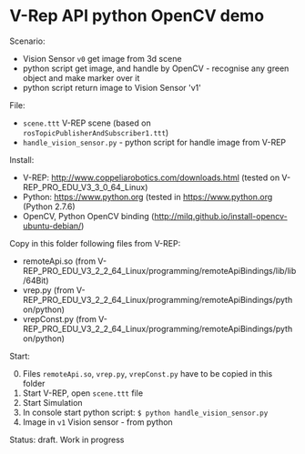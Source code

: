 V-Rep API python OpenCV demo
============================

Scenario:

* Vision Sensor `v0` get image from 3d scene
* python script get image, and handle by OpenCV - recognise any green object and make marker over it
* python script return image to Vision Sensor 'v1'


File:

* `scene.ttt` V-REP scene (based on `rosTopicPublisherAndSubscriber1.ttt`)
* `handle_vision_sensor.py` - python script for handle image from V-REP

Install:

* V-REP: http://www.coppeliarobotics.com/downloads.html (tested on V-REP_PRO_EDU_V3_3_0_64_Linux)
* Python: https://www.python.org (tested in https://www.python.org (Python 2.7.6)
* OpenCV, Python OpenCV binding (http://milq.github.io/install-opencv-ubuntu-debian/)

Copy in this folder following files from V-REP:

* remoteApi.so (from V-REP_PRO_EDU_V3_2_2_64_Linux/programming/remoteApiBindings/lib/lib/64Bit)
* vrep.py (from V-REP_PRO_EDU_V3_2_2_64_Linux/programming/remoteApiBindings/python/python)
* vrepConst.py (from V-REP_PRO_EDU_V3_2_2_64_Linux/programming/remoteApiBindings/python/python)

Start:

0. Files `remoteApi.so`, `vrep.py`, `vrepConst.py` have to be copied in this folder
1. Start V-REP, open `scene.ttt` file
2. Start Simulation
3. In console start python script: `$ python handle_vision_sensor.py`
4. Image in `v1` Vision sensor - from python


Status: draft. Work in progress